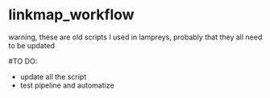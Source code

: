 # linkmap_workflow

warning, these are old scripts I used in lampreys, 
probably that they all need to be updated 

#TO DO: 
* update all the script
* test pipeline and automatize
